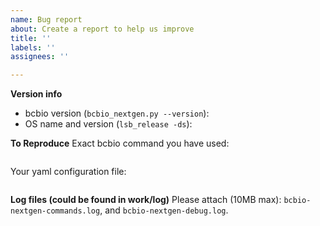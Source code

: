 ```yaml
---
name: Bug report
about: Create a report to help us improve
title: ''
labels: ''
assignees: ''

---
```


**Version info**
- bcbio version (`bcbio_nextgen.py --version`):
- OS name and version (`lsb_release -ds`):

**To Reproduce**
Exact bcbio command you have used:
```

```

Your yaml configuration file:
```

```

**Log files (could be found in work/log)**
Please attach (10MB max):  `bcbio-nextgen-commands.log`, and `bcbio-nextgen-debug.log`.
